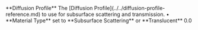 <tr>
<td>**Diffusion Profile**</td>
<td>The [Diffusion Profile](../../diffusion-profile-reference.md) to use for subsurface scattering and transmission.</td>
<td>&#8226; **Material Type** set to **Subsurface Scattering** or **Translucent**</td>
<td>0.0</td>
</tr>

